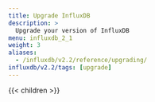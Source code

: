 ```yaml
---
title: Upgrade InfluxDB
description: >
  Upgrade your version of InfluxDB
menu: influxdb_2_1
weight: 3
aliases:
  - /influxdb/v2.2/reference/upgrading/
influxdb/v2.2/tags: [upgrade]
---
```


{{< children >}}
